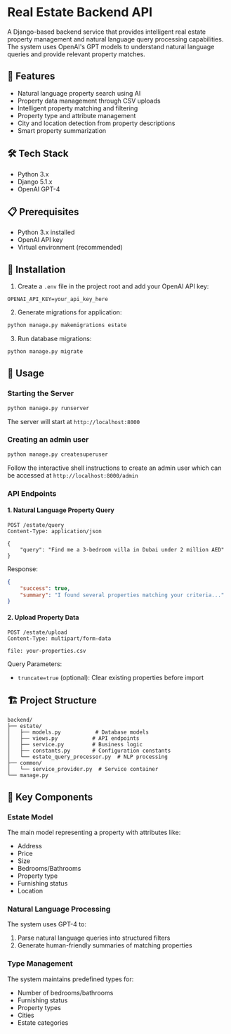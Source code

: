 # Real Estate Backend API

A Django-based backend service that provides intelligent real estate property management and natural language query processing capabilities. The system uses OpenAI's GPT models to understand natural language queries and provide relevant property matches.

## 🚀 Features

- Natural language property search using AI
- Property data management through CSV uploads
- Intelligent property matching and filtering
- Property type and attribute management
- City and location detection from property descriptions
- Smart property summarization

## 🛠 Tech Stack

- Python 3.x
- Django 5.1.x
- OpenAI GPT-4

## 📋 Prerequisites

- Python 3.x installed
- OpenAI API key
- Virtual environment (recommended)

## 🔧 Installation

1. Create a `.env` file in the project root and add your OpenAI API key:
```env
OPENAI_API_KEY=your_api_key_here
```

2. Generate migrations for application:
```bash
python manage.py makemigrations estate
```

3. Run database migrations:
```bash
python manage.py migrate
```

## 🚦 Usage

### Starting the Server

```bash
python manage.py runserver
```

The server will start at `http://localhost:8000`

### Creating an admin user

```bash
python manage.py createsuperuser
```

Follow the interactive shell instructions to create an admin user which can be accessed at `http://localhost:8000/admin`

### API Endpoints

#### 1. Natural Language Property Query
```http
POST /estate/query
Content-Type: application/json

{
    "query": "Find me a 3-bedroom villa in Dubai under 2 million AED"
}
```

Response:
```json
{
    "success": true,
    "summary": "I found several properties matching your criteria..."
}
```

#### 2. Upload Property Data
```http
POST /estate/upload
Content-Type: multipart/form-data

file: your-properties.csv
```

Query Parameters:
- `truncate=true` (optional): Clear existing properties before import

## 🏗 Project Structure

```
backend/
├── estate/
│   ├── models.py           # Database models
│   ├── views.py           # API endpoints
│   ├── service.py         # Business logic
│   ├── constants.py       # Configuration constants
│   └── estate_query_processor.py  # NLP processing
├── common/
│   └── service_provider.py  # Service container
└── manage.py
```

## 📝 Key Components

### Estate Model
The main model representing a property with attributes like:
- Address
- Price
- Size
- Bedrooms/Bathrooms
- Property type
- Furnishing status
- Location

### Natural Language Processing
The system uses GPT-4 to:
1. Parse natural language queries into structured filters
2. Generate human-friendly summaries of matching properties

### Type Management
The system maintains predefined types for:
- Number of bedrooms/bathrooms
- Furnishing status
- Property types
- Cities
- Estate categories